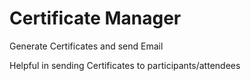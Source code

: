 # Certificate Manager
Generate Certificates and send Email

Helpful in sending Certificates to participants/attendees 
